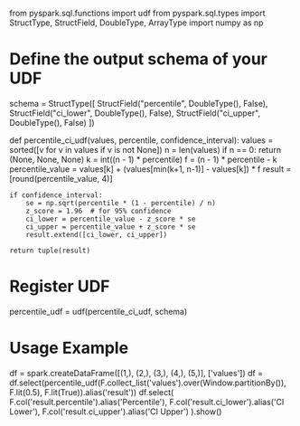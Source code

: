 from pyspark.sql.functions import udf
from pyspark.sql.types import StructType, StructField, DoubleType, ArrayType
import numpy as np

# Define the output schema of your UDF
schema = StructType([
    StructField("percentile", DoubleType(), False),
    StructField("ci_lower", DoubleType(), False),
    StructField("ci_upper", DoubleType(), False)
])

def percentile_ci_udf(values, percentile, confidence_interval):
    values = sorted([v for v in values if v is not None])
    n = len(values)
    if n == 0:
        return (None, None, None)
    k = int((n - 1) * percentile)
    f = (n - 1) * percentile - k
    percentile_value = values[k] + (values[min(k+1, n-1)] - values[k]) * f
    result = [round(percentile_value, 4)]
    
    if confidence_interval:
        se = np.sqrt(percentile * (1 - percentile) / n)
        z_score = 1.96  # for 95% confidence
        ci_lower = percentile_value - z_score * se
        ci_upper = percentile_value + z_score * se
        result.extend([ci_lower, ci_upper])
    
    return tuple(result)

# Register UDF
percentile_udf = udf(percentile_ci_udf, schema)

# Usage Example
df = spark.createDataFrame([(1,), (2,), (3,), (4,), (5,)], ['values'])
df = df.select(percentile_udf(F.collect_list('values').over(Window.partitionBy()), F.lit(0.5), F.lit(True)).alias('result'))
df.select(
    F.col('result.percentile').alias('Percentile'),
    F.col('result.ci_lower').alias('CI Lower'),
    F.col('result.ci_upper').alias('CI Upper')
).show()
